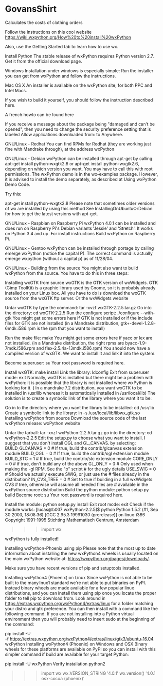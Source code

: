 # GovansShirt
Calculates the costs of clothing orders

Follow the instructions on this cool website
https://wiki.wxpython.org/How%20to%20install%20wxPython

Also, use the Getting Started tab to learn how to use wx.


Install Python
The stable release of wxPython requires Python version 2.7. Get it from the official download page.

Windows
Installation under windows is especially simple: Run the installer you can get from wxPython and follow the instructions.

Mac OS X
An installer is available on the wxPython site, for both PPC and Intel Macs.

If you wish to build it yourself, you should follow the instruction described here.

A french howto can be found here

If you receive a message about the package being "damaged and can't be opened", then you need to change the security preference setting that is labeled Allow applications downloaded from: to Anywhere.

GNU/Linux - Redhat
You can find RPMs for Redhat (they are working just fine with Mandrake through), at the address wxPython

GNU/Linux - Debian
wxPython can be installed through apt-get by calling apt-get install python-wxgtk2.8 or apt-get install python-wxgtk2.6, depending on which version you want. You may have to call this with root permissions. The wxPython demo is in the wx-examples package. However, it is advised to install the demo separately, as described at Using wxPython Demo Code.

Try this:


apt-get install python-wxgtk2.8
Please note that sometimes older versions of wx are installed by using this method See InstallingOnUbuntuOrDebian for how to get the latest versions with apt-get.

GNU/Linux - Raspbian on Raspberry Pi
wxPython 4.0.1 can be installed and does run on Raspberry Pi's Debian variants 'Jessie' and 'Stretch'. It works on Python 3.4 and up. For install instructions Build wxPython on Raspberry Pi.

GNU/Linux - Gentoo
wxPython can be installed through portage by calling emerge wxPython (notice the capital P). The correct command is actually emerge wxpython (without a capital p) as of 11/28/04.

GNU/Linux - Building from the source
You might also want to build wxPython from the source. You have to do this in three steps:

Installing wxGTK from source
wxGTK is the GTK version of wxWidgets. GTK (Gimp ToolKit) is a graphic library used by Gnome, so it is probably already installed on your Linux box. All you have to do is download the wxGTK source from the wxGTK ftp server. Or the wxWidgets website

Untar wxGTK by type the command:
tar -xvzf wxGTK-2.2.5.tar.gz
Go into the directory:
cd wxGTK-2.2.5
Run the configure script:
./configure --with-gtk
You might get some errors here if GTK is not installed or if the include files for GTK are not installed (in a Mandrake distribution, gtk+-devel-1.2.8-6mdk.i586.rpm is the rpm that you want to install)

Run the make file:
make
You might get some errors here if yacc or lex are not installed. (in a Mandrake distribution, the right rpms are byacc-1.9-7mdk.i586.rpm and flex-2.5.4a-13mdk.i586.rpm)
You should now have a compiled version of wxGTK. We want to install it and link it into the system.

Become superuser:
su
Your root password is required here.

Install wxGTK:
make install
Link the library:
ldconfig
Exit from superuser mode:
exit
Normally, wxGTK is installed but there might be a problem with wxPython:
it is possible that the library is not installed where wxPython is looking for it. ( In a mandrake 7.2 distribution, you want wxGTK to be installed in /usr/lib whereas it is automatically installed in /usr/local/lib) The solution is to create a symbolic link of the library where you want it to be:

Go in to the directory where you want the library to be installed:
cd /usr/lib
Create a symbolic link to the library:
ln -s /usr/local/lib/libwx_gtk.so
Installing wxPython from source
Download the source code of the last wxPython release:
wxPython website

Untar the tarball:
tar -xvzf wxPython-2.2.5.tar.gz
go into the directory:
cd wxPython-2.2.5
Edit the setup.py to choose what you want to install. I suggest that you don't install OGL and GL_CANVAS. by selecting:
BUILD_GLCANVAS = 0 # If true, build the contrib/glcanvas extension module
BUILD_OGL = 0      # If true, build the contrib/ogl extension module
BUILD_STC = 1      # If true, build the contrib/stc extension module
CORE_ONLY = 0      # if true, don't build any of the above
GL_ONLY = 0        # Only used when making the -gl RPM.  See the "b" script
                   # for the ugly details
USE_SWIG = 0       # Should we actually execute SWIG, or just use the
                   # files already in the distribution?
IN_CVS_TREE = 0    # Set to true if building in a full wxWidgets CVS
                   # tree, otherwise will assume all needed files are
                   # available in the wxPython source distribution
Build the python module:
python setup.py build
Become root:
su
Your root password is required here.

Install the module:
python setup.py install
Exit root mode:
exit
Check if the module works:
 [lucas@b007 wxPython-2.2.5]$ python
Python 1.5.2 (#1, Sep 30 2000, 18:08:36)  [GCC 2.95.3 19991030 (prerelease)] on linux-i386
Copyright 1991-1995 Stichting Mathematisch Centrum, Amsterdam
>>> import wx
>>>
wxPython is fully installed!

Installing wxPython-Phoenix using pip
Please note that the most up to date information about installing the new wxPython4 wheels is usually located on the main wxPython website at: https://wxpython.org/pages/downloads/.

Make sure you have recent versions of pip and setuptools installed.

Installing wxPython4 (Phoenix) on Linux Since wxPython is not able to be built to the manylinux1 standard we're not able to put binaries on PyPI. Instead binary wheels are made available for a few popular linux distributions, and you can install them using pip once you locate the proper folder to tell pip to download from. Look around in https://extras.wxpython.org/wxPython4/extras/linux for a folder matching your distro and gtk preference. You can then install with a command like the following command. If you are not installing into a Python virtual environment then you will probably need to insert sudo at the beginning of the command:

   pip install -U \
      -f https://extras.wxpython.org/wxPython4/extras/linux/gtk3/ubuntu-16.04 \
      wxPython
Installing wxPython4 (Phoenix) on Windows and OSX Binary wheels for these platforms are available on PyPI so you can install with this simpler command if build are available for your target Python:

   pip install -U wxPython
Verify installation
   python2
   >>> import wx
   >>> wx.VERSION_STRING
   '4.0.1'
   >>> wx.version()
   '4.0.1 osx-cocoa (phoenix)'
